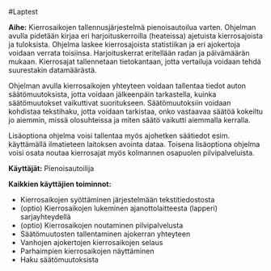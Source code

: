 #Laptest

**Aihe:** Kierrosaikojen tallennusjärjestelmä pienoisautoilua varten. Ohjelman avulla pidetään kirjaa eri harjoituskerroilla (heateissa) ajetuista kierrosajoista ja tuloksista. Ohjelma laskee kierrosajoista statistiikan ja eri ajokertoja voidaan verrata toisiinsa. Harjoituskerrat eritellään radan ja päivämäärän mukaan. Kierrosajat tallennetaan tietokantaan, jotta vertailuja voidaan tehdä suurestakin datamäärästä.

Ohjelman avulla kierrosaikojen yhteyteen voidaan tallentaa tiedot auton säätömuutoksista, jotta voidaan jälkeenpäin tarkastella, kuinka säätömuutokset vaikuttivat suoritukseen. Säätömuutoksiin voidaan kohdistaa tekstihaku, jotta voidaan tarkistaa, onko vastaavaa säätöä kokeiltu jo aiemmin, missä olosuhteissa ja miten säätö vaikutti aiemmalla kerralla.

Lisäoptiona ohjelma voisi tallentaa myös ajohetken säätiedot esim. käyttämällä ilmatieteen laitoksen avointa dataa. Toisena lisäoptiona ohjelma voisi osata noutaa kierrosajat myös kolmannen osapuolen pilvipalveluista.

**Käyttäjät:** Pienoisautoilija

**Kaikkien käyttäjien toiminnot:**
* Kierrosaikojen syöttäminen järjestelmään tekstitiedostosta
* (optio) Kierrosaikojen lukeminen ajanottolaitteesta (lapperi) sarjayhteydellä
* (optio) Kierrosaikojen noutaminen pilvipalvelusta
* Säätömuutosten tallentaminen ajokerran yhteyteen
* Vanhojen ajokertojen kierrosaikojen selaus
* Parhaimpien kierrosaikojen näyttäminen
* Haku säätömuutoksista
